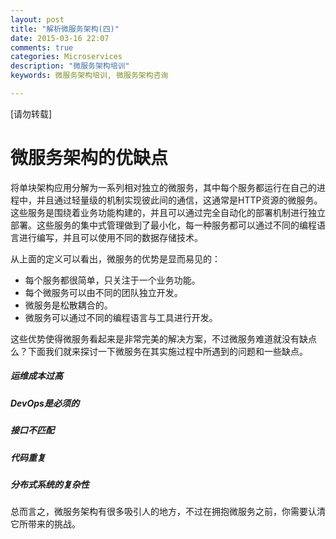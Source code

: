 ```yaml
---
layout: post
title: "解析微服务架构(四)"
date: 2015-03-16 22:07
comments: true
categories: Microservices
description: "微服务架构培训"
keywords: 微服务架构培训, 微服务架构咨询

---
```


[请勿转载]

# 微服务架构的优缺点

将单块架构应用分解为一系列相对独立的微服务，其中每个服务都运行在自己的进程中，并且通过轻量级的机制实现彼此间的通信，这通常是HTTP资源的微服务。这些服务是围绕着业务功能构建的，并且可以通过完全自动化的部署机制进行独立部署。这些服务的集中式管理做到了最小化，每一种服务都可以通过不同的编程语言进行编写，并且可以使用不同的数据存储技术。

<!-- More -->

从上面的定义可以看出，微服务的优势是显而易见的：

  - 每个服务都很简单，只关注于一个业务功能。
  - 每个微服务可以由不同的团队独立开发。
  - 微服务是松散耦合的。
  - 微服务可以通过不同的编程语言与工具进行开发。   

这些优势使得微服务看起来是非常完美的解决方案，不过微服务难道就没有缺点么？下面我们就来探讨一下微服务在其实施过程中所遇到的问题和一些缺点。

##### 运维成本过高
##### DevOps是必须的
##### 接口不匹配
##### 代码重复
##### 分布式系统的复杂性


总而言之，微服务架构有很多吸引人的地方，不过在拥抱微服务之前，你需要认清它所带来的挑战。

